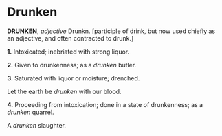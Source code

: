 # Drunken

**DRUNKEN**, _adjective_ Drunkn. \[participle of drink, but now used chiefly as an adjective, and often contracted to drunk.\]

**1.** Intoxicated; inebriated with strong liquor.

**2.** Given to drunkenness; as a _drunken_ butler.

**3.** Saturated with liquor or moisture; drenched.

Let the earth be _drunken_ with our blood.

**4.** Proceeding from intoxication; done in a state of drunkenness; as a _drunken_ quarrel.

A _drunken_ slaughter.